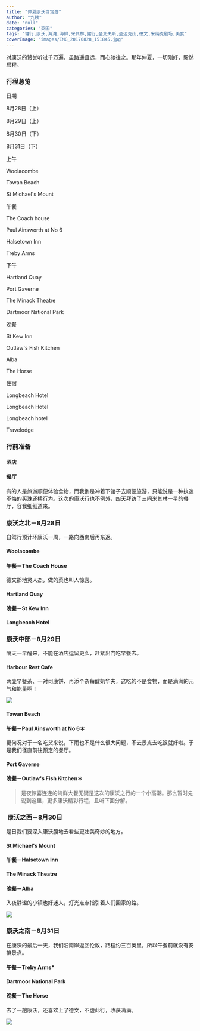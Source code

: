 ```yaml
---
title: "仲夏康沃自驾游"
author: "九姨"
date: "null"
categories: "英国"
tags: "健行,康沃,海滩,海鲜,米其林,健行,圣艾夫斯,圣迈克山,德文,米纳克剧场,美食"
coverImage: "images/IMG_20170828_151845.jpg"
---
```


对康沃的赞誉听过千万遍，虽路遥且远，而心驰往之。那年仲夏，一切刚好，毅然启程。

### 行程总览

日期

8月28日（上）

8月29日（上）

8月30日（下）

8月31日（下）

上午

Woolacombe

Towan Beach

St Michael's Mount

午餐

The Coach house

Paul Ainsworth at No 6

Halsetown Inn

Treby Arms

下午

Hartland Quay

Port Gaverne

The Minack Theatre

Dartmoor National Park

晚餐

St Kew Inn

Outlaw's Fish Kitchen

Alba

The Horse

住宿

Longbeach Hotel

Longbeach Hotel

Longbeach hotel

Travelodge

### 行前准备

#### 酒店

#### 餐厅

有的人是旅游顺便体验食物，而我倒是冲着下馆子去顺便旅游，只能说是一种执迷不悔的买珠还椟行为。这次的康沃行也不例外，四天拜访了三间米其林一星的餐厅，容我细细道来。

### 康沃之北－8月28日

自驾行预计环康沃一周，一路向西南后再东返。

#### Woolacombe

#### 午餐－The Coach House

德文郡地灵人杰，做的菜也叫人惊喜。

#### Hartland Quay


#### 晚餐－St Kew Inn


#### Longbeach Hotel


### 康沃中部－8月29日

隔天一早醒来，不能在酒店逗留更久，赶紧出门吃早餐去。

#### Harbour Rest Cafe

两壶早餐茶、一对司康饼、再添个杂莓酸奶华夫，这吃的不是食物，而是满满的元气和能量啊！

![](images/IMG_20170831_101325_1.jpg)

#### Towan Beach


#### 午餐－Paul Ainsworth at No 6＊

更何况对于一名吃货来说，下雨也不是什么很大问题，不去景点去吃饭就好啦。于是我们径直前往预定的餐厅。

#### Port Gaverne



#### 晚餐－Outlaw's Fish Kitchen＊

>是夜惊喜连连的海鲜大餐无疑是这次的康沃之行的一个小高潮。那么暂时先说到这里，更多康沃精彩行程，且听下回分解。

###  康沃之西－8月30日

是日我们要深入康沃腹地去看些更壮美奇妙的地方。

#### St Michael's Mount

#### 午餐－Halsetown Inn

#### The Minack Theatre

#### 晚餐－Alba

入夜静谧的小镇也好迷人，灯光点点指引着人们回家的路。

![](images/IMG_20170830_210521-e1518469695655.jpg)

### 康沃之南－8月31日

在康沃的最后一天，我们沿南岸返回伦敦，路程约三百英里，所以午餐前就没有安排景点。

#### 午餐－Treby Arms*


#### Dartmoor National Park


#### 晚餐－The Horse

去了一趟康沃，还喜欢上了德文，不虚此行，收获满满。

![](images/IMG_20170830_141611.jpg)
